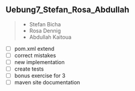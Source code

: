 ## Uebung7_Stefan_Rosa_Abdullah
>+ Stefan Bicha
>+ Rosa Dennig
>+ Abdullah Kaitoua

- [ ] pom.xml extend
- [ ] correct mistakes
- [ ] new implementation
- [ ] create tests
- [ ] bonus exercise for 3
- [ ] maven site documentation